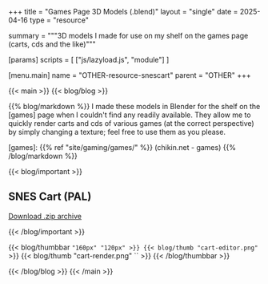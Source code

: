 +++
title = "Games Page 3D Models (.blend)"
layout = "single"
date = 2025-04-16
type = "resource"

summary = """3D models I made for use on my shelf on the games
page (carts, cds and the like)"""

[params]
  scripts = [
    ["js/lazyload.js", "module"]
  ]

[menu.main]
  name = "OTHER-resource-snescart"
	parent = "OTHER"
+++

{{< main >}}
{{< blog/blog >}}

{{% blog/markdown %}}
  I made these models in Blender for the shelf on the [games] page when
  I couldn't find any readily available. They allow me to quickly render
  carts and cds of various games (at the correct perspective) by simply
  changing a texture; feel free to use them as you please.

  [games]: {{% ref "site/gaming/games/" %}} (chikin.net - games)
{{% /blog/markdown %}}

{{< blog/important >}}
  ## SNES Cart (PAL)

  [Download .zip archive][dl]  

  [dl]: snes-cart-pal.zip (Download SNES cart PAL archive)
{{< /blog/important >}}

{{< blog/thumbbar `` "160px" "120px" >}}
  {{< blog/thumb "cart-editor.png" `` >}}
  {{< blog/thumb "cart-render.png" `` >}}
{{< /blog/thumbbar >}}

{{< /blog/blog >}}
{{< /main >}}

